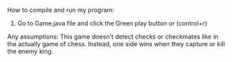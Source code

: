 How to compile and run my program:
1. Go to Game.java file and click the Green play button or (control+r)

Any assumptions:
This game doesn't detect checks or checkmates like in the actually game of chess.
Instead, one side wins when they capture or kill the enemy king.

